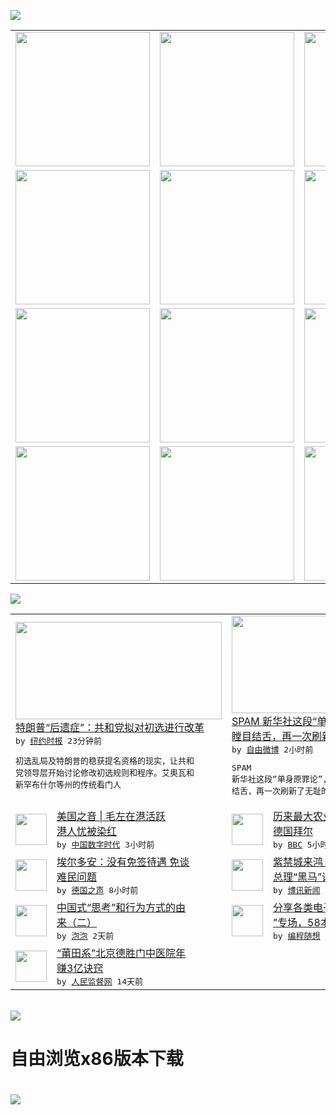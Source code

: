

<a href="https://github.com/greatfire/z/raw/master/FreeBrowser.apk"><img src="https://raw.githubusercontent.com/greatfire/wiki/master/x/header.png" /></a><table><tr><td width="262" align="center" valign="center"><a href="https://github.com/greatfire/wiki/wiki/nyt" title="纽约时报中文网 国际纵览"><img src="https://raw.githubusercontent.com/greatfire/wiki/master/x/nyt_flag.png" width="215"/></a></td><td width="262" align="center" valign="center"><a href="https://github.com/greatfire/wiki/wiki/dw" title=""><img src="https://raw.githubusercontent.com/greatfire/wiki/master/x/dw_flag.png" width="215"/></a></td><td width="262" align="center" valign="center"><a href="https://github.com/greatfire/wiki/wiki/rmjd" title=""><img src="https://raw.githubusercontent.com/greatfire/wiki/master/x/rmjd_flag.png" width="215"/></a></td></tr><tr><td width="262" align="center" valign="center"><a href="https://github.com/paopaonetizen/website" title="泡泡 - 未经审查的互联网信息"><img src="https://raw.githubusercontent.com/greatfire/wiki/master/x/pp_flag.png" width="215"/></a></td><td width="262" align="center" valign="center"><a href="https://github.com/getlantern/mirror" title="以及自由微博和GreatFire.org官方中文论坛"><img src="https://raw.githubusercontent.com/greatfire/wiki/master/x/lantern_flag.png" width="215"/></a></td><td width="262" align="center" valign="center"><a href="https://github.com/cdtmirrors/m/" title=""><img src="https://raw.githubusercontent.com/greatfire/wiki/master/x/cdt_flag.png" width="215"/></a></td></tr><tr><td width="262" align="center" valign="center"><a href="https://github.com/program-think/blog" title="编程随想的博客"><img src="https://raw.githubusercontent.com/greatfire/wiki/master/x/pt_flag.png" width="215"/></a></td><td width="262" align="center" valign="center"><a href="https://github.com/greatfire/wiki/wiki/bbc" title=""><img src="https://raw.githubusercontent.com/greatfire/wiki/master/x/bbc_flag.png" width="215"/></a></td><td width="262" align="center" valign="center"><a href="https://github.com/freeweibo/s" title="自由微博 - 匿名和不受屏蔽的新浪微博搜索"><img src="https://raw.githubusercontent.com/greatfire/wiki/master/x/fw_flag.png" width="215"/></a></td></tr><tr><td width="262" align="center" valign="center"><a href="https://github.com/greatfire/wiki/wiki/google" title=""><img src="https://raw.githubusercontent.com/greatfire/wiki/master/x/google_flag.png" width="215"/></a></td><td width="262" align="center" valign="center"><a href="https://github.com/bxnews/boxun" title=""><img src="https://raw.githubusercontent.com/greatfire/wiki/master/x/bx_flag.png" width="215"/></a></td><td width="262" align="center" valign="center"><a href="https://github.com/greatfire/wiki/wiki/open-source" title="欢迎访问GreatFire.org开发者项目网站"><img src="https://raw.githubusercontent.com/greatfire/wiki/master/x/open-source_flag.png" width="215"/></a></td></tr></table><img src="https://raw.githubusercontent.com/greatfire/wiki/master/x/newsfeed text.png" /><table cols="4"><tr><td colspan="2" width="380"><a href="https://d7odklm2qes9e.cloudfront.net/culture/20160525/c25primary/"><img src="https://static01.nyt.com/images/2016/05/25/us/25PRIMARYweb/25PRIMARYweb-articleLarge.jpg" width="330" height="156"/></a></br><a href="https://d7odklm2qes9e.cloudfront.net/culture/20160525/c25primary/">特朗普“后遗症”：共和党拟对初选进行改革</a></br><kbd> by <a href="http://m.cn.nytimes.com/">纽约时报</a> 23分钟前 </kbd></br><pre>初选乱局及特朗普的稳获提名资格的现实，让共和<br/>党领导层开始讨论修改初选规则和程序。艾奥瓦和<br/>新罕布什尔等州的传统看门人</pre></td><td colspan="2" width="380"><a href="https://freeweibo.com/weibo/3978952806832323"><img src="http://ww1.sinaimg.cn/large/77101dc1jw1f47dj1q9t8j20f00qo0vq.jpg" width="330" height="156"/></a></br><a href="https://freeweibo.com/weibo/3978952806832323">SPAM 新华社这段“单身原罪论”，令人<br/>瞠目结舌，再一次刷新…</a></br><kbd> by <a href="https://freeweibo.com/">自由微博</a> 2小时前 </kbd></br><pre>SPAM 新华社这段“单身原罪论”，令人瞠目<br/>结舌，再一次刷新了无耻的下限。</pre></td></tr><tr><td><img src="https://raw.githubusercontent.com/greatfire/wiki/master/x/cdt_logo.png" width="50" height="50"/></td><td width="280"><a href="http://feedproxy.google.com/~r/chinadigitaltimes/main-page/~3/lihE_mj1TMc/">美国之音 | 毛左在港活跃 <br/>港人忧被染红</a></br><kbd> by <a href="http://chinadigitaltimes.net/chinese/">中国数字时代</a> 3小时前 </kbd></td><td><img src="http://ichef.bbci.co.uk/news/ws/106/amz/worldservice/live/assets/images/2016/05/24/160524215322_monsanto_plants_304x171_getty_nocredit.jpg" width="50" height="50"/></td><td width="280"><a href="http://www.bbc.com/zhongwen/simp/business/2016/05/160524_monsanto_bayer_reject_merge">历来最大农业购并：孟山都回绝<br/>德国拜尔</a></br><kbd> by <a href="http://www.bbc.co.uk/zhongwen/simp">BBC</a> 5小时前 </kbd></td></tr><tr><td><img src="http://www.dw.com/image/0,,19280541_302,00.jpg" width="50" height="50"/></td><td width="280"><a href="http://dw.com/p/1ItpX?maca=chi-GK-text-greatfire-all-chinese-15625-xml-mrss">埃尔多安：没有免签待遇 免谈<br/>难民问题</a></br><kbd> by <a href="http://dw.de">德国之声</a> 8小时前 </kbd></td><td><img src="http://www.boxun.com/news/images/2016/05/201605242327china1.jpg" width="50" height="50"/></td><td width="280"><a href="http://www.boxun.com/news/gb/china/2016/05/201605242327.shtml">紫禁城来鸿：刘鹤或成中共下任<br/>总理“黑马”请看博讯热...</a></br><kbd> by <a href="http://www.boxun.com">博讯新闻</a> 1天前 </kbd></td></tr><tr><td><img src="https://raw.githubusercontent.com/greatfire/wiki/master/x/pp_logo.png" width="50" height="50"/></td><td width="280"><a href="https://pao-pao.net/article/699">中国式“思考”和行为方式的由<br/>来（二）</a></br><kbd> by <a href="https://pao-pao.net">泡泡</a> 2天前 </kbd></td><td><img src="https://raw.githubusercontent.com/greatfire/wiki/master/x/pt_logo.png" width="50" height="50"/></td><td width="280"><a href="http://feedproxy.google.com/~r/programthink/~3/gW7pAXwOLyA/share-books.html">分享各类电子书（“TXT格式<br/>”专场，58本）</a></br><kbd> by <a href="http://program-think.blogspot.com">编程随想</a> 5天前 </kbd></td></tr><tr><td><img src="http://www.rmjdw.com/uploads/160510/3-1605102102421C.jpg" width="50" height="50"/></td><td width="280"><a href="http://www.rmjdw.com//tebiebaodao/20160510/15526.html">“莆田系”北京德胜门中医院年<br/>赚3亿诀窍 </a></br><kbd> by <a href="http://www.rmjdw.com/">人民监督网</a> 14天前 </kbd></td></table></br><a href="https://github.com/greatfire/z/raw/master/FreeBrowser.apk"><img src="https://raw.githubusercontent.com/greatfire/wiki/master/x/download app.png" /></a><h1>自由浏览x86版本下载<h1><a href="https://github.com/greatfire/z/raw/master/FreeBrowser-x86.apk"><img src="https://raw.githubusercontent.com/greatfire/images/master/fb86.qr.png" /></a>